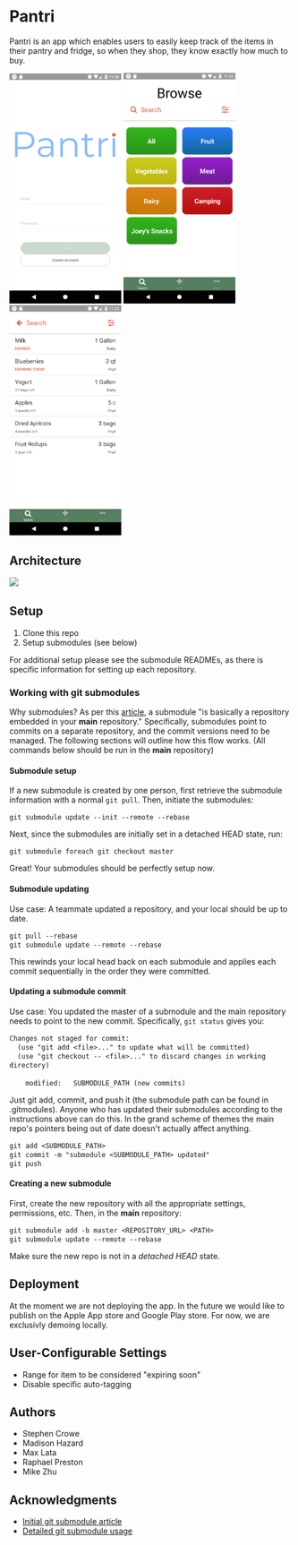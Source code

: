 # Pantri

Pantri is an app which enables users to easily keep track of the items in their pantry and fridge, so when they shop, they know exactly how much to buy.

<img src="resources/19F_login_screenshot.png" alt="login" width="200">
<img src="resources/19F_main_screenshot.png" alt="main" width="200">
<img src="resources/19F_listview_screenshot.png" alt="listview" width="200">

## Architecture
[<img src="https://docs.google.com/drawings/d/e/2PACX-1vRoPN0yBtnrPnrU0m25f1EqlxoNF3XG4B0rmVfVPnELtxN5OAdUKHyjqEkI8GzrEhgoiVCSDRUjnDfd/pub?w=1350&amp;h=700">](https://docs.google.com/drawings/d/1fx1nooEFF1EThIcaz7oLuxJ-Xyhhrd2AMjO_ypzqe7U/edit?usp=sharing)

## Setup

1. Clone this repo
2. Setup submodules (see below)

For additional setup please see the submodule READMEs, as there is specific information for setting up each repository.

### Working with git submodules
Why submodules? As per this [article](https://gist.github.com/gitaarik/8735255), a submodule "is basically a repository embedded in your __main__ repository." Specifically, submodules point to commits on a separate repository, and the commit versions need to be managed. The following sections will outline how this flow works. (All commands below should be run in the __main__ repository)

#### Submodule setup
If a new submodule is created by one person, first retrieve the submodule information with a normal `git pull`. Then, initiate the submodules:
```
git submodule update --init --remote --rebase
```
Next, since the submodules are initially set in a detached HEAD state, run:
```
git submodule foreach git checkout master
```
Great! Your submodules should be perfectly setup now.


#### Submodule updating
Use case: A teammate updated a repository, and your local should be up to date.
```
git pull --rebase
git submodule update --remote --rebase
```
This rewinds your local head back on each submodule and applies each commit sequentially in the order they were committed.

#### Updating a submodule commit
Use case: You updated the master of a submodule and the main repository needs to point to the new commit. Specifically, `git status` gives you:
```
Changes not staged for commit:
  (use "git add <file>..." to update what will be committed)
  (use "git checkout -- <file>..." to discard changes in working directory)

	modified:   SUBMODULE_PATH (new commits)
```
Just git add, commit, and push it (the submodule path can be found in .gitmodules). Anyone who has updated their submodules according to the instructions above can do this. In the grand scheme of themes the main repo's pointers being out of date doesn't actually affect anything.
```
git add <SUBMODULE_PATH>
git commit -m "submodule <SUBMODULE_PATH> updated"
git push
```

#### Creating a new submodule
First, create the new repository with all the appropriate settings, permissions, etc.
Then, in the __main__ repository:
```
git submodule add -b master <REPOSITORY_URL> <PATH>
git submodule update --remote --rebase
```
Make sure the new repo is not in a _detached HEAD_ state.

## Deployment

At the moment we are not deploying the app. In the future we would like to publish on the Apple App store and Google Play store. For now, we are exclusivly demoing locally.

## User-Configurable Settings
- Range for item to be considered "expiring soon"
- Disable specific auto-tagging

## Authors

 - Stephen Crowe
 - Madison Hazard
 - Max Lata
 - Raphael Preston
 - Mike Zhu

## Acknowledgments

- [Initial git submodule article](https://gist.github.com/gitaarik/8735255)
- [Detailed git submodule usage](https://medium.com/fiverr-engineering/working-with-git-submodules-ec6210801e07)
